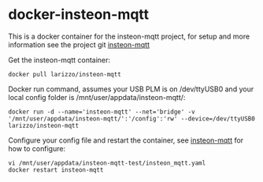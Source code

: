 # docker-insteon-mqtt
This is a docker container for the insteon-mqtt project, for setup and more information see the project git [insteon-mqtt](https://github.com/TD22057/insteon-mqtt)

Get the insteon-mqtt container:
```
docker pull larizzo/insteon-mqtt
```

Docker run command, assumes your USB PLM is on /dev/ttyUSB0 and your local config folder is /mnt/user/appdata/insteon-mqtt/:
```
docker run -d --name='insteon-mqtt' --net='bridge' -v '/mnt/user/appdata/insteon-mqtt/':'/config':'rw' --device=/dev/ttyUSB0 larizzo/insteon-mqtt
```

Configure your config file and restart the container, see [insteon-mqtt](https://github.com/TD22057/insteon-mqtt) for how to configure:
```
vi /mnt/user/appdata/insteon-mqtt-test/insteon_mqtt.yaml
docker restart insteon-mqtt
```

